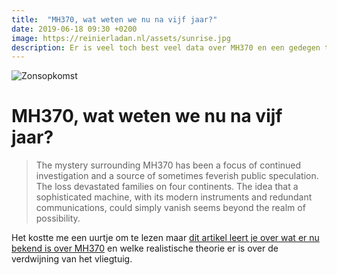 ```yaml
---
title:  "MH370, wat weten we nu na vijf jaar?"
date: 2019-06-18 09:30 +0200
image: https://reinierladan.nl/assets/sunrise.jpg
description: Er is veel toch best veel data over MH370 en een gedegen theorie is daar uit op te maken.
---
```


![Zonsopkomst](https://reinierladan.nl/assets/sunrise.jpg)

# MH370, wat weten we nu na vijf jaar?

> The mystery surrounding MH370 has been a focus of continued investigation and a source of sometimes feverish public speculation. The loss devastated families on four continents. The idea that a sophisticated machine, with its modern instruments and redundant communications, could simply vanish seems beyond the realm of possibility.

Het kostte me een uurtje om te lezen maar [dit artikel leert je over wat er nu bekend is over MH370](https://www.theatlantic.com/magazine/archive/2019/07/mh370-malaysia-airlines/590653/) en welke realistische theorie er is over de verdwijning van het vliegtuig.